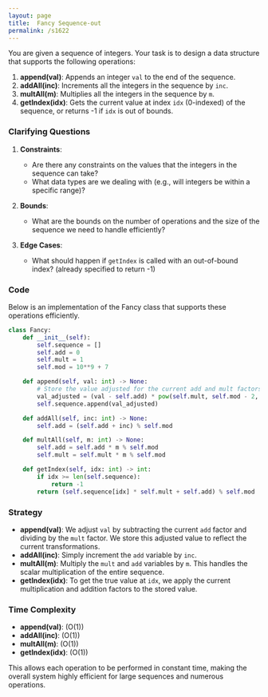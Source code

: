 ```yaml
---
layout: page
title:  Fancy Sequence-out
permalink: /s1622
---
```


You are given a sequence of integers. Your task is to design a data structure that supports the following operations:

1. **append(val)**: Appends an integer `val` to the end of the sequence.
2. **addAll(inc)**: Increments all the integers in the sequence by `inc`.
3. **multAll(m)**: Multiplies all the integers in the sequence by `m`.
4. **getIndex(idx)**: Gets the current value at index `idx` (0-indexed) of the sequence, or returns -1 if `idx` is out of bounds.

### Clarifying Questions

1. **Constraints**:
    - Are there any constraints on the values that the integers in the sequence can take?
    - What data types are we dealing with (e.g., will integers be within a specific range)?
  
2. **Bounds**:
    - What are the bounds on the number of operations and the size of the sequence we need to handle efficiently?
  
3. **Edge Cases**:
    - What should happen if `getIndex` is called with an out-of-bound index? (already specified to return -1)

### Code

Below is an implementation of the Fancy class that supports these operations efficiently.

```python
class Fancy:
    def __init__(self):
        self.sequence = []
        self.add = 0
        self.mult = 1
        self.mod = 10**9 + 7

    def append(self, val: int) -> None:
        # Store the value adjusted for the current add and mult factors
        val_adjusted = (val - self.add) * pow(self.mult, self.mod - 2, self.mod) % self.mod
        self.sequence.append(val_adjusted)

    def addAll(self, inc: int) -> None:
        self.add = (self.add + inc) % self.mod

    def multAll(self, m: int) -> None:
        self.add = self.add * m % self.mod
        self.mult = self.mult * m % self.mod

    def getIndex(self, idx: int) -> int:
        if idx >= len(self.sequence):
            return -1
        return (self.sequence[idx] * self.mult + self.add) % self.mod
```

### Strategy

- **append(val)**: We adjust `val` by subtracting the current `add` factor and dividing by the `mult` factor. We store this adjusted value to reflect the current transformations.
- **addAll(inc)**: Simply increment the `add` variable by `inc`.
- **multAll(m)**: Multiply the `mult` and `add` variables by `m`. This handles the scalar multiplication of the entire sequence.
- **getIndex(idx)**: To get the true value at `idx`, we apply the current multiplication and addition factors to the stored value.

### Time Complexity

- **append(val)**: \(O(1)\)
- **addAll(inc)**: \(O(1)\)
- **multAll(m)**: \(O(1)\)
- **getIndex(idx)**: \(O(1)\)

This allows each operation to be performed in constant time, making the overall system highly efficient for large sequences and numerous operations.